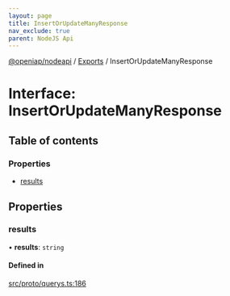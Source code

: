 ```yaml
---
layout: page
title: InsertOrUpdateManyResponse
nav_exclude: true
parent: NodeJS Api
---
```

[@openiap/nodeapi](../README.html) / [Exports](../modules.html) / InsertOrUpdateManyResponse

# Interface: InsertOrUpdateManyResponse

## Table of contents

### Properties

- [results](InsertOrUpdateManyResponse.html#results)

## Properties

### results

• **results**: `string`

#### Defined in

[src/proto/querys.ts:186](https://github.com/openiap/nodeapi/blob/a6b5438/src/proto/querys.ts#L186)
